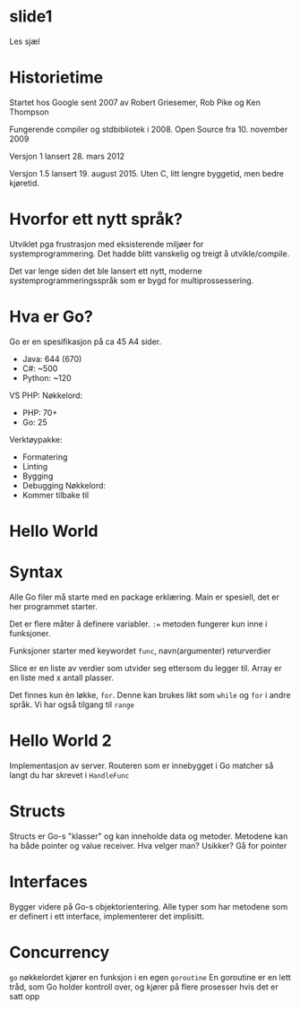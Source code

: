 # slide1
Les sjæl

# Historietime
Startet hos Google sent 2007 av Robert Griesemer, Rob Pike og Ken Thompson

Fungerende compiler og stdbibliotek i 2008.
Open Source fra 10. november 2009

Versjon 1 lansert 28. mars 2012

Versjon 1.5 lansert 19. august 2015. Uten C, litt lengre byggetid, men bedre kjøretid.

# Hvorfor ett nytt språk?
Utviklet pga frustrasjon med eksisterende miljøer for systemprogrammering. Det hadde blitt
vanskelig og treigt å utvikle/compile.

Det var lenge siden det ble lansert ett nytt, moderne systemprogrammeringsspråk som er bygd for multiprossessering.

# Hva er Go?
Go er en spesifikasjon på ca 45 A4 sider.
- Java: 644 (670)
- C#: ~500
- Python: ~120

VS PHP:
Nøkkelord:
- PHP: 70+
- Go: 25

Verktøypakke:
- Formatering
- Linting
- Bygging
- Debugging
Nøkkelord:
- Kommer tilbake til

# Hello World

# Syntax
Alle Go filer må starte med en package erklæring. Main er spesiell, det er her programmet starter.

Det er flere måter å definere variabler. `:=` metoden fungerer kun inne i funksjoner.

Funksjoner starter med keywordet `func`, navn(argumenter) returverdier

Slice er en liste av verdier som utvider seg ettersom du legger til. Array er en liste med x antall plasser.

Det finnes kun èn løkke, `for`. Denne kan brukes likt som `while` og `for` i andre språk. Vi har også tilgang til `range`

# Hello World 2
Implementasjon av server. Routeren som er innebygget i Go matcher så langt du har skrevet i `HandleFunc`

# Structs
Structs er Go-s "klasser" og kan inneholde data og metoder.
Metodene kan ha både pointer og value receiver. Hva velger man? Usikker? Gå for pointer

# Interfaces
Bygger videre på Go-s objektorientering. Alle typer som har metodene som er definert i ett interface, implementerer det implisitt.

# Concurrency
`go` nøkkelordet kjører en funksjon i en egen `goroutine`
En goroutine er en lett tråd, som Go holder kontroll over, og kjører på flere prosesser hvis det er satt opp